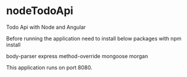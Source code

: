 # nodeTodoApi
Todo Api with Node and Angular

Before running the application need to install below packages with npm install

body-parser
express
method-override
mongoose
morgan

This application runs on port 8080.

